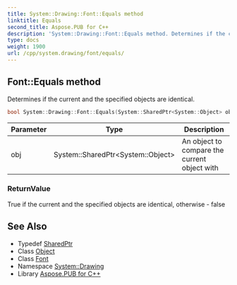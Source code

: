 ```yaml
---
title: System::Drawing::Font::Equals method
linktitle: Equals
second_title: Aspose.PUB for C++
description: 'System::Drawing::Font::Equals method. Determines if the current and the specified objects are identical in C++.'
type: docs
weight: 1900
url: /cpp/system.drawing/font/equals/
---
```

## Font::Equals method


Determines if the current and the specified objects are identical.

```cpp
bool System::Drawing::Font::Equals(System::SharedPtr<System::Object> obj) override
```


| Parameter | Type | Description |
| --- | --- | --- |
| obj | System::SharedPtr\<System::Object\> | An object to compare the current object with |

### ReturnValue

True if the current and the specified objects are identical, otherwise - false

## See Also

* Typedef [SharedPtr](../../../system/sharedptr/)
* Class [Object](../../../system/object/)
* Class [Font](../)
* Namespace [System::Drawing](../../)
* Library [Aspose.PUB for C++](../../../)
